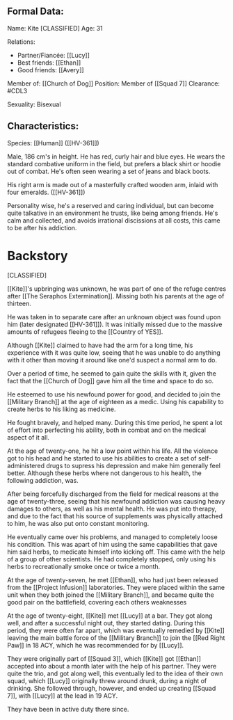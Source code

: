 ## Formal Data:
Name: Kite \[CLASSIFIED]
Age: 31

Relations:
- Partner/Fiancée: [[Lucy]]
- Best friends: [[Ethan]]
- Good friends: [[Avery]]

Member of: [[Church of Dog]]
Position: Member of [[Squad 7]]
Clearance: #CDL3 

Sexuality: Bisexual
## Characteristics:
Species: [[Human]] ([[HV-361]])

Male, 186 cm's in height. He has red, curly hair and blue eyes. He wears the standard combative uniform in the field, but prefers a black shirt or hoodie out of combat. He's often seen wearing a set of jeans and black boots.

His right arm is made out of a masterfully crafted wooden arm, inlaid with four emeralds. ([[HV-361]])

Personality wise, he's a reserved and caring individual, but can become quite talkative in an environment he trusts, like being among friends. He's calm and collected, and avoids irrational discissions at all costs, this came to be after his addiction.
# Backstory
\[CLASSIFIED]

[[Kite]]'s upbringing was unknown, he was part of one of the refuge centres after [[The Seraphos Extermination]]. Missing both his parents at the age of thirteen.

He was taken in to separate care after an unknown object was found upon him (later designated [[HV-361]]). It was initially missed due to the massive amounts of refugees fleeing to the [[Country of YES]].

Although [[Kite]] claimed to have had the arm for a long time, his experience with it was quite low, seeing that he was unable to do anything with it other than moving it around like one'd suspect a normal arm to do.

Over a period of time, he seemed to gain quite the skills with it, given the fact that the [[Church of Dog]] gave him all the time and space to do so.

He esteemed to use his newfound power for good, and decided to join the [[Military Branch]] at the age of eighteen as a medic. Using his capability to create herbs to his liking as medicine.

He fought bravely, and helped many. During this time period, he spent a lot of effort into perfecting his ability, both in combat and on the medical aspect of it all.

At the age of twenty-one, he hit a low point within his life. All the violence got to his head and he started to use his abilities to create a set of self-administered drugs to supress his depression and make him generally feel better. Although these herbs where not dangerous to his health, the following addiction, was.

After being forcefully discharged from the field for medical reasons at the age of twenty-three, seeing that his newfound addiction was causing heavy damages to others, as well as his mental health. He was put into therapy, and due to the fact that his source of supplements was physically attached to him, he was also put onto constant monitoring.

He eventually came over his problems, and managed to completely loose his condition. This was apart of him using the same capabilities that gave him said herbs, to medicate himself into kicking off. This came with the help of a group of other scientists. He had completely stopped, only using his herbs to recreationally smoke once or twice a month.

At the age of twenty-seven, he met [[Ethan]], who had just been released from the [[Project Infusion]] laboratories. They were placed within the same unit when they both joined the [[Military Branch]], and became quite the good pair on the battlefield, covering each others weaknesses

At the age of twenty-eight, [[Kite]] met [[Lucy]] at a bar. They got along well, and after a successful night out, they started dating. During this period, they were often far apart, which was eventually remedied by [[Kite]] leaving the main battle force of the [[Military Branch]] to join the [[Red Right Paw]] in 18 ACY, which he was recommended for by [[Lucy]].

They were originally part of [[Squad 3]], which [[Kite]] got [[Ethan]] accepted into about a month later with the help of his partner. They were quite the trio, and got along well, this eventually led to the idea of their own squad, which [[Lucy]] originally threw around drunk, during a night of drinking. She followed through, however, and ended up creating [[Squad 7]], with [[Lucy]] at the lead in 19 ACY.

They have been in active duty there since.





